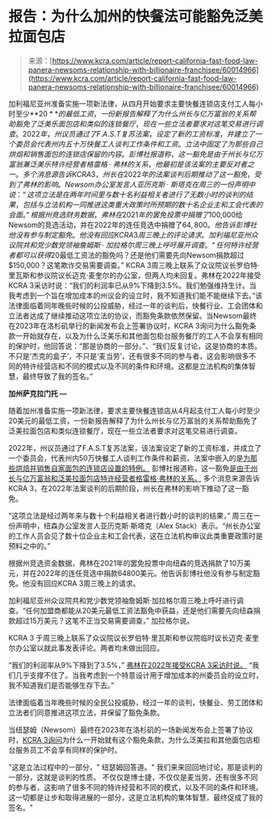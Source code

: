 <!--yml

category: 未分类

date: 2024-05-27 14:30:50

-->

# 报告：为什么加州的快餐法可能豁免泛美拉面包店

> 来源：[https://www.kcra.com/article/report-california-fast-food-law-panera-newsoms-relationship-with-billionaire-franchisee/60014966](https://www.kcra.com/article/report-california-fast-food-law-panera-newsoms-relationship-with-billionaire-franchisee/60014966)

加利福尼亚州准备实施一项新法律，从四月开始要求主要快餐连锁店支付工人每小时至少**$20**的最低工资，一份新报告解释了为什么州长与亿万富翁的关系帮助豁免了泛美乐面包店和类似的连锁餐厅，现在一些立法者要求对这笔交易进行调查。2022年，州议员通过了F.A.S.T复苏法案，设定了新的工资标准，并建立了一个委员会代表州内五十万快餐工人谈判工作条件和工资。立法中固定了为那些自己烘焙和销售面包的连锁店保留的内容。彭博社报道称，这一豁免是由于州长与亿万富翁兼泛美乐特许经营者格雷格·弗林的关系，他最初是该法案的主要反对者之一。多个消息源告诉KCRA 3，州长在2022年的法案谈判后期推动了这一豁免，受到了弗林的影响。Newsom办公室发言人亚历克斯·斯塔克在周三的一份声明中说：“这项立法是在两年时间里与数十名利益相关者进行了无数小时的谈判的结果，包括与立法机构一同推进这类重大政策时所预期的数十名企业主和工会代表的会面。”根据州竞选财务数据，弗林在2021年的罢免投票中捐赠了$100,000给Newsom的竞选活动，并在2022年的连任竞选中捐赠了$64,800。他告诉彭博社他没有参与制定豁免。他没有回应KCRA 3周三晚上的评论请求。加利福尼亚州众议院共和党少数党领袖詹姆斯·加拉格尔周三晚上呼吁展开调查。“任何特许经营者都可以获得$20最低工资法的豁免吗？还是他们需要先向Newsom捐款超过$150,000？这笔欺诈交易需要调查。” KCRA 3周三晚上联系了众议院议长罗伯特·里瓦斯和参议院议长迈克·麦奎尔的办公室，但两人均未回复。弗林在2022年接受KCRA 3采访时说：“我们的利润率已从9%下降到3.5%。我们勉强维持生计。当我考虑到一个旨在增加成本的州议会的设立时，我不知道我们能不能继续下去。”该法律面临着同年晚些时候的公投威胁，经过一年的谈判后，快餐行业、工会团体和立法者达成了继续推动这项立法的协议，而豁免条款依然保留。当Newsom最终在2023年在洛杉矶举行的新闻发布会上签署协议时，KCRA 3询问为什么豁免条款一开始就存在，以及为什么泛美乐和其他面包柜台服务餐厅的工人不会享有相同的保护时，他回答说：“那是协商的一部分。”、“我们反复讨论，这是协商的本质。不只是‘杰克的盒子’，不只是‘麦当劳’，还有很多不同的参与者，这会影响很多不同的特许经营店和不同的模式以及不同的条件和环境。这都是立法机构的集体智慧，最终导致了我的签名。”

**加州萨克拉门托 —**

随着加州准备实施一项新法律，要求主要快餐连锁店从4月起支付工人每小时至少20美元的最低工资，一份新报告解释了为什么州长与亿万富翁的关系帮助豁免了泛美拉面包店和类似连锁餐厅，现在一些立法者要求对这笔交易进行调查。

2022年，州议员通过了F.A.S.T复苏法案，该法案设定了新的工资标准，并成立了一个委员会，代表州内50万快餐工人谈判工作条件和薪资。法案中嵌入的是[为那些烘焙并销售自家面包的连锁店设置的特例。](https://leginfo.legislature.ca.gov/faces/billNavClient.xhtml?bill_id=202120220AB257) 彭博社报道称，这一豁免[是由于州长与亿万富翁和泛美拉面包店特许经营者格雷格·弗林的关系。](https://www.bloomberg.com/news/articles/2024-02-28/panera-bread-exempt-from-california-s-minimum-wage-increase-for-fast-food-worker?utm_campaign=socialflow-organic&utm_medium=social&utm_source=twitter&cmpid=socialflow-twitter-business&utm_content=business&leadSource=uverify%20wall) 多个消息来源告诉KCRA 3，在2022年法案谈判的后期阶段，州长在弗林的影响下推动了这一豁免。

“这项立法是经过两年来与数十个利益相关者进行数小时的谈判的结果，” 周三在一份声明中，纽森办公室发言人亚历克斯·斯塔克（Alex Stack）表示。“州长办公室的工作人员会见了数十位企业主和工会代表，这在立法机构审议此类重要政策时是预料之中的。”

根据州竞选资金数据，弗林在2021年的罢免投票中向纽森的竞选捐款了10万美元，并在2022年的连任竞选中捐款64800美元。他告诉彭博社他没有参与制定豁免。他没有回应KCRA 3周三晚上的请求。

加利福尼亚州众议院共和党少数党领袖詹姆斯·加拉格尔周三晚上呼吁进行调查。“任何加盟商都能从20美元最低工资法豁免中获益，还是他们需要先向纽森捐款超过15万美元？这笔不正当交易需要调查，” 加拉格尔说。

KCRA 3 于周三晚上联系了众议院议长罗伯特·里瓦斯和参议院临时议长迈克·麦奎尔办公室以就此事发表评论。两者均未做出回应。

“我们的利润率从9%下降到了3.5%，” [弗林在2022年接受KCRA 3采访时说。](https://www.kcra.com/article/california-fast-food-worker-bill-faces-key-test/40864988#) “我们几乎支撑不住了。当我考虑到一个特意设计用于增加成本的州委员会的设立时，我不知道我们是否能够生存下去。”

法律面临着当年晚些时候的全民公投威胁，经过一年的谈判，快餐业、劳工团体和立法者们同意推进这项立法，并保留了豁免条款。

当纽瑟姆（Newsom）最终在2023年在洛杉矶的一场新闻发布会上签署了协议时，[KCRA 3询问](https://www.youtube.com/watch?v=S8iibvfpdb4&t=2313s)为什么一开始就有这个豁免条款，为什么泛美拉和其他面包店柜台服务员工不会享有同样的保护时。

"这是立法过程中的一部分，" 纽瑟姆回答道。" 我们来来回回地讨论，那是谈判的一部分，这就是谈判的性质。 不仅仅是博士捷，不仅仅是麦当劳，还有很多不同的参与者，这影响了很多不同的特许经营和不同的模式，以及不同的条件和环境。 这一切都是让步和取得进展的一部分，这是立法机构的集体智慧，最终促成了我的签名。"
